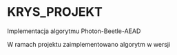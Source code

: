 # KRYS_PROJEKT
Implementacja algorytmu Photon-Beetle-AEAD

W ramach projektu zaimplementowano algorytm w wersji 
